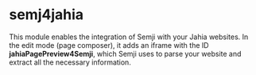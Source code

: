 # semj4jahia

This module enables the integration of Semji with your Jahia websites. In the edit mode (page composer),
it adds an iframe with the ID **jahiaPagePreview4Semji**, which Semji uses to parse your website and extract
all the necessary information.